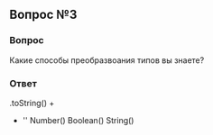 ## Вопрос №3

### Вопрос

Какие способы преобразвоания типов вы знаете?

### Ответ

.toString()
+
+ ''
Number()
Boolean()
String()